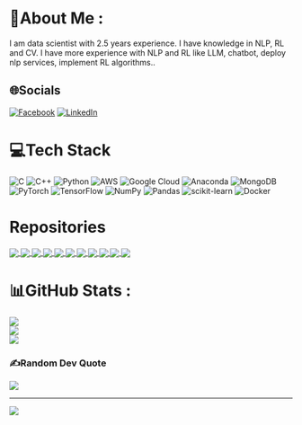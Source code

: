 # 💫About Me :
I am data scientist with 2.5 years experience. I have knowledge in NLP, RL and CV. I have more experience with NLP and RL like LLM, chatbot, deploy nlp services, implement RL algorithms..

## 🌐Socials
[![Facebook](https://img.shields.io/badge/Facebook-%231877F2.svg?logo=Facebook&logoColor=white)](https://facebook.com/viethoang.chuong.3/) [![LinkedIn](https://img.shields.io/badge/LinkedIn-%230077B5.svg?logo=linkedin&logoColor=white)](https://linkedin.com/in/cvhvn) 

# 💻Tech Stack
![C](https://img.shields.io/badge/c-%2300599C.svg?style=plastic&logo=c&logoColor=white) ![C++](https://img.shields.io/badge/c++-%2300599C.svg?style=plastic&logo=c%2B%2B&logoColor=white) ![Python](https://img.shields.io/badge/python-3670A0?style=plastic&logo=python&logoColor=ffdd54) ![AWS](https://img.shields.io/badge/AWS-%23FF9900.svg?style=plastic&logo=amazon-aws&logoColor=white) ![Google Cloud](https://img.shields.io/badge/Google%20Cloud-%234285F4.svg?style=plastic&logo=google-cloud&logoColor=white) ![Anaconda](https://img.shields.io/badge/Anaconda-%2344A833.svg?style=plastic&logo=anaconda&logoColor=white) ![MongoDB](https://img.shields.io/badge/MongoDB-%234ea94b.svg?style=plastic&logo=mongodb&logoColor=white) ![PyTorch](https://img.shields.io/badge/PyTorch-%23EE4C2C.svg?style=plastic&logo=PyTorch&logoColor=white) ![TensorFlow](https://img.shields.io/badge/TensorFlow-%23FF6F00.svg?style=plastic&logo=TensorFlow&logoColor=white) ![NumPy](https://img.shields.io/badge/numpy-%23013243.svg?style=plastic&logo=numpy&logoColor=white) ![Pandas](https://img.shields.io/badge/pandas-%23150458.svg?style=plastic&logo=pandas&logoColor=white) ![scikit-learn](https://img.shields.io/badge/scikit--learn-%23F7931E.svg?style=plastic&logo=scikit-learn&logoColor=white) ![Docker](https://img.shields.io/badge/docker-%230db7ed.svg?style=plastic&logo=docker&logoColor=white)

# Repositories

<a href="https://github.com/CVHvn/Mario_PPO_RND">
  <img align="center" src="https://github-readme-stats.anuraghazra1.vercel.app/api/pin/?username=CVHvn&repo=Mario_PPO_RND&theme=radical" />
</a>    
<a href="https://github.com/CVHvn/Mario_PPO">
  <img align="center" src="https://github-readme-stats.anuraghazra1.vercel.app/api/pin/?username=CVHvn&repo=Mario_PPO&theme=radical" />
</a>

<a href="https://github.com/CVHvn/Mario_PTR_PPO">
  <img align="center" src="https://github-readme-stats.anuraghazra1.vercel.app/api/pin/?username=CVHvn&repo=Mario_PTR_PPO&theme=radical" />
</a>    
<a href="https://github.com/CVHvn/Finetune_LLM">
  <img align="center" src="https://github-readme-stats.anuraghazra1.vercel.app/api/pin/?username=CVHvn&repo=Finetune_LLM&theme=radical" />
</a>

<a href="https://github.com/CVHvn/Evaluate_Vietnamese_Embedding">
  <img align="center" src="https://github-readme-stats.anuraghazra1.vercel.app/api/pin/?username=CVHvn&repo=Evaluate_Vietnamese_Embedding&theme=radical" />
</a>
<a href="https://github.com/CVHvn/Mario_A2C">
  <img align="center" src="https://github-readme-stats.anuraghazra1.vercel.app/api/pin/?username=CVHvn&repo=Mario_A2C&theme=radical" />
</a>

<a href="https://github.com/CVHvn/Vietnamese-text-classification">
  <img align="center" src="https://github-readme-stats.anuraghazra1.vercel.app/api/pin/?username=CVHvn&repo=Vietnamese-text-classification&theme=radical" />
</a>    
<a href="https://github.com/CVHvn/Mario_LSTM_PPO">
  <img align="center" src="https://github-readme-stats.anuraghazra1.vercel.app/api/pin/?username=CVHvn&repo=Mario_LSTM_PPO&theme=radical" />
</a>

<a href="https://github.com/CVHvn/Mario_PPO_DRND">
  <img align="center" src="https://github-readme-stats.anuraghazra1.vercel.app/api/pin/?username=CVHvn&repo=Mario_PPO_DRND&theme=radical" />
</a>
<a href="https://github.com/CVHvn/VN-Traffic-Maritime-Law-RAG-QA">
  <img align="center" src="https://github-readme-stats.anuraghazra1.vercel.app/api/pin/?username=CVHvn&repo=VN-Traffic-Maritime-Law-RAG-QA&theme=radical" />
</a>  

<a href="https://github.com/CVHvn/Time_Series">
  <img align="center" src="https://github-readme-stats.anuraghazra1.vercel.app/api/pin/?username=CVHvn&repo=Time_Series&theme=radical" />
</a>

# 📊GitHub Stats :
![](https://github-readme-stats.vercel.app/api?username=CVHvn&theme=radical&hide_border=false&include_all_commits=false&count_private=false)<br/>
![](https://github-readme-streak-stats.herokuapp.com/?user=CVHvn&theme=radical&hide_border=false)<br/>
![](https://github-readme-stats.vercel.app/api/top-langs/?username=CVHvn&theme=radical&hide_border=false&include_all_commits=false&count_private=false&layout=compact)

### ✍️Random Dev Quote
![](https://quotes-github-readme.vercel.app/api?type=horizontal&theme=radical)

---
[![](https://visitcount.itsvg.in/api?id=CVHvn&icon=0&color=0)](https://visitcount.itsvg.in)

